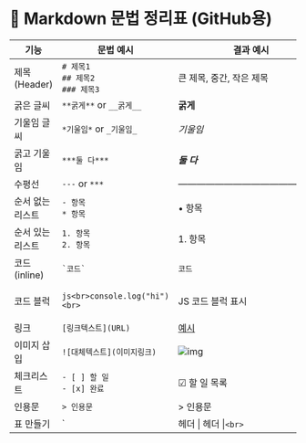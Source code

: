 # 🧾 Markdown 문법 정리표 (GitHub용)

| 기능            | 문법 예시                              | 결과 예시                    |
|-----------------|----------------------------------------|------------------------------|
| 제목 (Header)   | `# 제목1` <br> `## 제목2` <br> `### 제목3` | 큰 제목, 중간, 작은 제목     |
| 굵은 글씨       | `**굵게**` or `__굵게__`                 | **굵게**                     |
| 기울임 글씨     | `*기울임*` or `_기울임_`                 | *기울임*                     |
| 굵고 기울임     | `***둘 다***`                            | ***둘 다***                  |
| 수평선          | `---` or `***`                          | ――――――――――――――――             |
| 순서 없는 리스트| `- 항목` <br> `* 항목`                  | • 항목                       |
| 순서 있는 리스트| `1. 항목` <br> `2. 항목`                | 1. 항목                      |
| 코드 (inline)   | `` `코드` ``                            | `코드`                       |
| 코드 블럭       | <pre>```js<br>console.log("hi")<br>```</pre> | JS 코드 블럭 표시             |
| 링크            | `[링크텍스트](URL)`                     | [예시](https://example.com)  |
| 이미지 삽입     | `![대체텍스트](이미지링크)`             | ![img](https://via.placeholder.com/50) |
| 체크리스트      | `- [ ] 할 일` <br> `- [x] 완료`          | ☑ 할 일 목록                 |
| 인용문          | `> 인용문`                              | > 인용문                     |
| 표 만들기       | `| 헤더 \| 헤더 \|`<br>`|---\|---\|`<br>`|내용\|내용\|` | 표 형태로 출력됨              |

